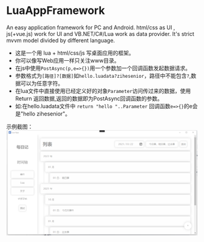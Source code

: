 # LuaAppFramework
An easy application framework for PC and Android. html/css as UI , js(+vue.js) work for UI and VB.NET/C#/Lua work as data provider. It's strict mvvm model divided by different language.

- 这是一个用 lua + html/css/js 写桌面应用的框架。
- 你可以像写Web应用一样只关注www目录。
- 在js中使用`PostAsync(p,e=>{})`用一个参数加一个回调函数发起数据请求。
- 参数格式为`[路径]?[数据]`如`hello.luadata?zihesenior`，路径中不能包含`?`,数据可以为任意字符。
- 在lua文件中直接使用已经定义好的对象`Parameter`访问传过来的数据，使用Return 返回数据,返回的数据即为PostAsync回调函数的参数。
- 如:在hello.luadata文件中 `return "hello "..Parameter` 回调函数`e=>{}`的e会是"hello zihesenior"。

示例截图：
![](https://github.com/zihesenior/LuaAppFramework/blob/main/luaapp.png)
